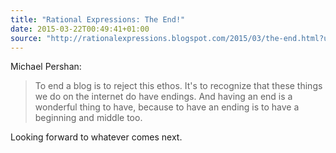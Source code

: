 ```yaml
---
title: "Rational Expressions: The End!"
date: 2015-03-22T00:49:41+01:00
source: "http://rationalexpressions.blogspot.com/2015/03/the-end.html?utm_source=feedburner&utm_medium=feed&utm_campaign=Feed%3A+ratexp+%28Rational+Expressions%29"
---
```


Michael Pershan:

> To end a blog is to reject this ethos. It's to recognize that these things we do on the internet do have endings. And having an end is a wonderful thing to have, because to have an ending is to have a beginning and middle too.

Looking forward to whatever comes next.

